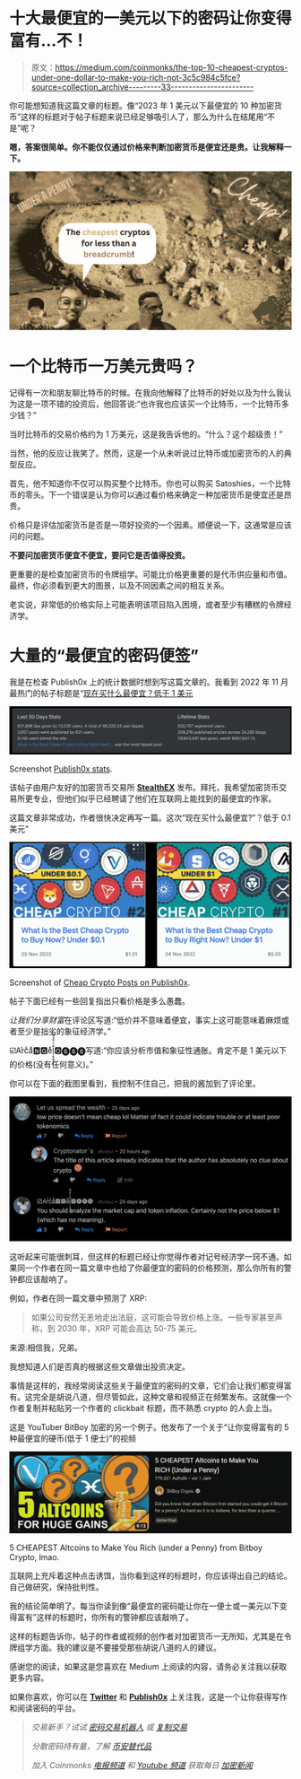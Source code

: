 # 十大最便宜的一美元以下的密码让你变得富有…不！

> 原文：<https://medium.com/coinmonks/the-top-10-cheapest-cryptos-under-one-dollar-to-make-you-rich-not-3c5c984c5fce?source=collection_archive---------33----------------------->

你可能想知道我这篇文章的标题。像“2023 年 1 美元以下最便宜的 10 种加密货币”这样的标题对于帖子标题来说已经足够吸引人了，那么为什么在结尾用“不是”呢？

**嗯，答案很简单。你不能仅仅通过价格来判断加密货币是便宜还是贵。让我解释一下。**

![](img/c4f719db3d32a993b6c8c6b167fe450e.png)

# 一个比特币一万美元贵吗？

记得有一次和朋友聊比特币的时候。在我向他解释了比特币的好处以及为什么我认为这是一项不错的投资后，他回答说:“也许我也应该买一个比特币，一个比特币多少钱？”

当时比特币的交易价格约为 1 万美元，这是我告诉他的。“什么？这个超级贵！”

当然，他的反应让我笑了。然而，这是一个从未听说过比特币或加密货币的人的典型反应。

首先，他不知道你不仅可以购买整个比特币。你也可以购买 Satoshies，一个比特币的零头。下一个错误是认为你可以通过看价格来确定一种加密货币是便宜还是昂贵。

价格只是评估加密货币是否是一项好投资的一个因素。顺便说一下，这通常是应该问的问题。

**不要问加密货币便宜不便宜，要问它是否值得投资。**

更重要的是检查加密货币的令牌组学。可能比价格更重要的是代币供应量和市值。最终，你必须看到更大的图景，以及不同因素之间的相互关系。

老实说，非常低的价格实际上可能表明该项目陷入困境，或者至少有糟糕的令牌经济学。

# 大量的“最便宜的密码便签”

我是在检查 Publish0x 上的统计数据时想到写这篇文章的。我看到 2022 年 11 月最热门的帖子标题是“[现在买什么最便宜？低于 1 美元](https://www.publish0x.com/stealthex/what-is-the-best-cheap-crypto-to-buy-right-now-under-1-dolla-xyemyry?a=5xe7xNOa7r&tid=Medium)

![](img/e7948d43491290b1f2f7b8f0fc115188.png)

Screenshot [Publish0x stats](https://www.publish0x.com/stats?a=5xe7xNOa7r&tid=Medium).

该帖子由用户友好的加密货币交易所 [**StealthEX**](https://www.publish0x.com/@StealthEX?a=5xe7xNOa7r&tid=Medium) 发布。拜托，我希望加密货币交易所更专业，但他们似乎已经聘请了他们在互联网上能找到的最便宜的作家。

这篇文章非常成功，作者很快决定再写一篇。这次“现在买什么最便宜?”？低于 0.1 美元”

![](img/eee7b308e94e2c437d6564305becf08d.png)

Screenshot of [Cheap Crypto Posts on Publish0x](https://www.publish0x.com/stealthex/what-is-the-best-cheap-crypto-to-buy-right-now-under-1-dolla-xyemyry?a=5xe7xNOa7r&tid=Medium).

帖子下面已经有一些回复指出只看价格是多么愚蠢。

*让我们分享财富*在评论区写道:“低价并不意味着便宜，事实上这可能意味着麻烦或者至少是拙劣的象征经济学。”

☑️Arͬcͨaͣ🅽🅶eͤl̜̝̖̼͔̞̃ͮ͑̐̉͌🅾➏➏➏写道:“你应该分析市值和象征性通胀。肯定不是 1 美元以下的价格(没有任何意义)。”

你可以在下面的截图里看到，我控制不住自己，把我的酱加到了评论里。

![](img/fa0d863204538b941936e815c0e3a3c7.png)

这听起来可能很刺耳，但这样的标题已经让你觉得作者对记号经济学一窍不通。如果同一个作者在同一篇文章中也给了你最便宜的密码的价格预测，那么你所有的警钟都应该敲响了。

例如，作者在同一篇文章中预测了 XRP:

> 如果公司安然无恙地走出法庭，这可能会导致价格上涨。一些专家甚至声称，到 2030 年，XRP 可能会高达 50-75 美元。

来源:相信我，兄弟。

我想知道人们是否真的根据这些文章做出投资决定。

事情是这样的，我经常阅读这些关于最便宜的密码的文章，它们会让我们都变得富有。这完全是胡说八道，但尽管如此，这种文章和视频正在频繁发布。这就像一个作者复制并粘贴另一个作者的 clickbait 标题，而不熟悉 crypto 的人会上当。

这是 YouTuber BitBoy 加密的另一个例子。他发布了一个关于“让你变得富有的 5 种最便宜的硬币(低于 1 便士)”的视频

![](img/238974e6fc2f21ebe2a512e0bfa46f80.png)

5 CHEAPEST Altcoins to Make You Rich (under a Penny) from Bitboy Crypto, lmao.

互联网上充斥着这种点击诱饵，当你看到这样的标题时，你应该得出自己的结论。自己做研究，保持批判性。

我的结论简单明了。每当你读到像“最便宜的密码能让你在一便士或一美元以下变得富有”这样的标题时，你所有的警钟都应该敲响了。

这样的标题告诉你，帖子的作者或视频的创作者对加密货币一无所知，尤其是在令牌组学方面。我的建议是不要接受那些胡说八道的人的建议。

感谢您的阅读，如果这是您喜欢在 Medium 上阅读的内容，请务必关注我以获取更多内容。

如果你喜欢，你可以在 [**Twitter**](https://twitter.com/cryptonator_s) 和 [**Publish0x**](https://www.publish0x.com/@Cryptonators-Airdrop-Hunt?a=5xe7xNOa7r&tid=Medium) 上关注我，这是一个让你获得写作和阅读密码的平台。

> *交易新手？试试* [*密码交易机器人*](/coinmonks/crypto-trading-bot-c2ffce8acb2a) *或* [*复制交易*](/coinmonks/top-10-crypto-copy-trading-platforms-for-beginners-d0c37c7d698c)
> 
> *分散密码持有量，了解* [*币安替代品*](https://coincodecap.com/binance-alternatives)
> 
> *加入 Coinmonks* [*电报频道*](https://t.me/coincodecap) *和* [*Youtube 频道*](https://www.youtube.com/c/coinmonks/videos) *获取每日* [*加密新闻*](http://coincodecap.com/)